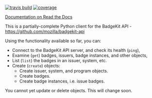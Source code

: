 [![travis build](https://travis-ci.org/tgs/python-badgekit-api-client.svg)](https://travis-ci.org/tgs/python-badgekit-api-client/)
[![coverage](https://coveralls.io/repos/tgs/python-badgekit-api-client/badge.png)](https://coveralls.io/r/tgs/python-badgekit-api-client)

[Documentation on Read the Docs](http://badgekit-api-client.readthedocs.org/)

This is a partially-complete Python client for the BadgeKit API -
https://github.com/mozilla/badgekit-api

Using the functionality available so far, you can:
 * Connect to the BadgeKit API server, and check its health (`ping`),
 * Examine (`get`) badges, issuers, badge instances, and other objects,
 * List (`list`) the badges in an issuer, system, etc.
 * Create (`create`) objects:
    * Create issuer, system, and program objects.
    * Create badges.
    * Create badge instances, i.e. issue badges.

You cannot yet update or delete objects.  This will change soon.
